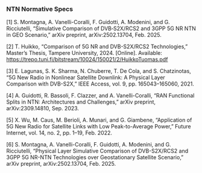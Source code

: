 ### NTN Normative Specs

[1] S. Montagna, A. Vanelli-Coralli, F. Guidotti, A. Modenini, and G. Ricciutelli, “Simulative Comparison of DVB‑S2X/RCS2 and 3GPP 5G NR NTN in GEO Scenario,” arXiv preprint, arXiv:2502.13704, Feb. 2025.

[2] T. Huikko, “Comparison of 5G NR and DVB-S2X/RCS2 Technologies,” Master’s Thesis, Tampere University, 2024. [Online]. Available: https://trepo.tuni.fi/bitstream/10024/150021/2/HuikkoTuomas.pdf

[3] E. Lagunas, S. K. Sharma, N. Chuberre, T. De Cola, and S. Chatzinotas, “5G New Radio in Nonlinear Satellite Downlink: A Physical Layer Comparison with DVB-S2X,” IEEE Access, vol. 9, pp. 165043–165060, 2021.

[4] A. Guidotti, R. Bassoli, F. Clazzer, and A. Vanelli-Coralli, “RAN Functional Splits in NTN: Architectures and Challenges,” arXiv preprint, arXiv:2309.14810, Sep. 2023.

[5] X. Wu, M. Caus, M. Berioli, A. Munari, and G. Giambene, “Application of 5G New Radio for Satellite Links with Low Peak-to-Average Power,” Future Internet, vol. 14, no. 2, pp. 1–19, Feb. 2022.

[6] S. Montagna, A. Vanelli-Coralli, F. Guidotti, A. Modenini, and G. Ricciutelli, “Physical Layer Simulative Comparison of DVB-S2X/RCS2 and 3GPP 5G NR-NTN Technologies over Geostationary Satellite Scenario,” arXiv preprint, arXiv:2502.13704, Feb. 2025.
